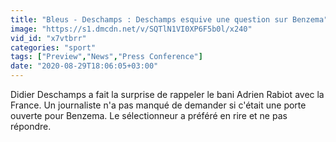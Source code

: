 ```yaml
---
title: "Bleus - Deschamps : Deschamps esquive une question sur Benzema"
image: "https://s1.dmcdn.net/v/SQTlN1VI0XP6F5b0l/x240"
vid_id: "x7vtbrr"
categories: "sport"
tags: ["Preview","News","Press Conference"]
date: "2020-08-29T18:06:05+03:00"
---
```

Didier Deschamps a fait la surprise de rappeler le bani Adrien Rabiot avec la France. Un journaliste n'a pas manqué de demander si c'était une porte ouverte pour Benzema. Le sélectionneur a préféré en rire et ne pas répondre.
